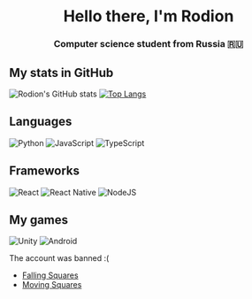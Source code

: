 <!--
**Veter-ok/Veter-ok** is a ✨ _special_ ✨ repository because its `README.md` (this file) appears on your GitHub profile.

Here are some ideas to get you started:
 
- 🔭 I’m currently working on ...
- 🌱 I’m currently learning Node JS and React JS
- 🌱 I’m currently learning ...
- 👯 I’m looking to collaborate on ...
- 🤔 I’m looking for help with ...
- 💬 Ask me about ...
- 📫 How to reach me: ...
- 😄 Pronouns: ...
- ⚡ Fun fact: ...
-->

<h1 align="center">Hello there, I'm Rodion</h1>
<h3 align="center">Computer science student from Russia 🇷🇺</h3>

<h2>My stats in GitHub</h2>

![Rodion's GitHub stats](https://github-readme-stats.vercel.app/api?username=Veter-ok&show_icons=true&theme=radical)
[![Top Langs](https://github-readme-stats.vercel.app/api/top-langs/?username=Veter-ok&layout=compact)](https://github.com/anuraghazra/github-readme-stats)

<!--
<img align="left" src="https://img.shields.io/badge/-Stackoverflow-FE7A16?style=for-the-badge&logo=stack-overflow&logoColor=white"/>
<img align="left" src="https://img.shields.io/badge/Visual%20Studio%20Code-0078d7.svg?style=for-the-badge&logo=visual-studio-code&logoColor=white"/>
-->

<h2>Languages</h2>

![Python](https://img.shields.io/badge/python-3670A0?style=for-the-badge&logo=python&logoColor=ffdd54)
![JavaScript](https://img.shields.io/badge/javascript-%23323330.svg?style=for-the-badge&logo=javascript&logoColor=%23F7DF1E)
![TypeScript](https://img.shields.io/badge/typescript-%23007ACC.svg?style=for-the-badge&logo=typescript&logoColor=white)

<h2>Frameworks</h2>

![React](https://img.shields.io/badge/react-%2320232a.svg?style=for-the-badge&logo=react&logoColor=%2361DAFB)
![React Native](https://img.shields.io/badge/react_native-%2320232a.svg?style=for-the-badge&logo=react&logoColor=%2361DAFB)
![NodeJS](https://img.shields.io/badge/node.js-6DA55F?style=for-the-badge&logo=node.js&logoColor=white)

<h2>My games</h2>

![Unity](https://img.shields.io/badge/unity-%23000000.svg?style=for-the-badge&logo=unity&logoColor=white)
![Android](https://img.shields.io/badge/Android-3DDC84?style=for-the-badge&logo=android&logoColor=white)

<p>The account was banned :(</p>

<ul>
  <li><a href="https://play.google.com/store/apps/details?id=com.FutureSimpleGames.FallingSquares">Falling Squares</a></li>
  <li><a href="https://play.google.com/store/apps/details?id=com.FutureSimpleGames.MovingSquare">Moving Squares</a></li>
</ul>
